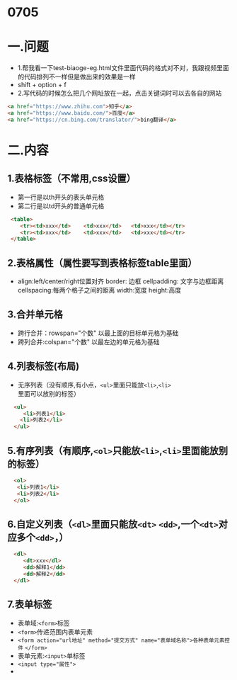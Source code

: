 # 0705
# 一.问题
- 1.帮我看一下test-biaoge-eg.html文件里面代码的格式对不对，我跟视频里面的代码排列不一样但是做出来的效果是一样
- shift + option + f
- 2.写代码的时候怎么把几个网址放在一起，点击关键词时可以去各自的网站
```html
<a href="https://www.zhihu.com">知乎</a> 
<a href="https://www.baidu.com/">百度</a> 
<a href="https://cn.bing.com/translator/">bing翻译</a> 
```
# 二.内容
## 1.表格标签（不常用,css设置）
-  第一行是以th开头的表头单元格   
-  第二行是以td开头的普通单元格

```html
 <table>
    <tr><td>xxx</td>    <td>xxx</td>   <td>xxx</td></tr>
    <tr><td>xxx</td>    <td>xxx</td>   <td>xxx</td></tr>
 </table>
```

## 2.表格属性（属性要写到表格标签table里面）
- align:left/center/right位置对齐  border: 边框  cellpadding: 文字与边框距离   cellspacing:每两个格子之间的距离   width:宽度   height:高度
## 3.合并单元格
-  跨行合并：rowspan="个数"  以最上面的目标单元格为基础
-  跨列合并:colspan="个数"   以最左边的单元格为基础
## 4.列表标签(布局)
-  无序列表（没有顺序,有小点，`<ul>`里面只能放`<li>`,`<li>`里面可以放别的标签）
  
```html
  <ul>
     <li>列表1</li>
    <li>列表2</li>
  </ul>
```
## 5.有序列表（有顺序,`<ol>`只能放`<li>`,`<li>`里面能放别的标签）

```html
  <ol>
   <li>列表1</li>
   <li>列表2</li>
  </ol>
```

## 6.自定义列表（`<dl>`里面只能放`<dt>` `<dd>`,一个`<dt>`对应多个`<dd>`，）

```html
  <dl>
     <dt>xxx</dl>
     <dd>解释1</dd>
     <dd>解释2</dd>
  </dl>
```

## 7.表单标签
- 表单域:`<form>`标签
- `<form>`传递范围内表单元素
- `<form action="url地址" method="提交方式" name="表单域名称">各种表单元素控件`   `</form>`
- 表单元素:`<input>`单标签
-  `<input type="属性">` 
- 